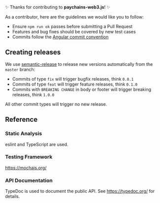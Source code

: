 
✨ Thanks for contributing to **paychains-web3.js**! ✨

As a contributor, here are the guidelines we would like you to follow:
* Ensure `npm run ok` passes before submitting a Pull Request
* Features and bug fixes should be covered by new test cases
* Commits follow the [Angular commit convention](https://github.com/angular/angular.js/blob/master/DEVELOPERS.md#-git-commit-guidelines)

## Creating releases

We use [semantic-release](https://github.com/semantic-release/semantic-release)
to release new versions automatically from the `master` branch:
*  Commits of type `fix` will trigger bugfix releases, think `0.0.1`
*  Commits of type `feat` will trigger feature releases, think `0.1.0`
*  Commits with `BREAKING CHANGE` in body or footer will trigger breaking releases, think `1.0.0`

All other commit types will trigger no new release.

## Reference

### Static Analysis
eslint and TypeScript are used.

### Testing Framework
https://mochajs.org/

### API Documentation
TypeDoc is used to document the public API.  See
https://typedoc.org/ for details.
